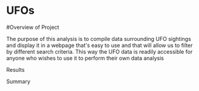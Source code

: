 # UFOs

#Overview of Project

The purpose of this analysis is to compile data surrounding UFO sightings and display it in a webpage that's easy to use and that will allow us to filter by different search criteria. This way the UFO data is readily accessible for anyone who wishes to use it to perform their own data analysis

Results

Summary


